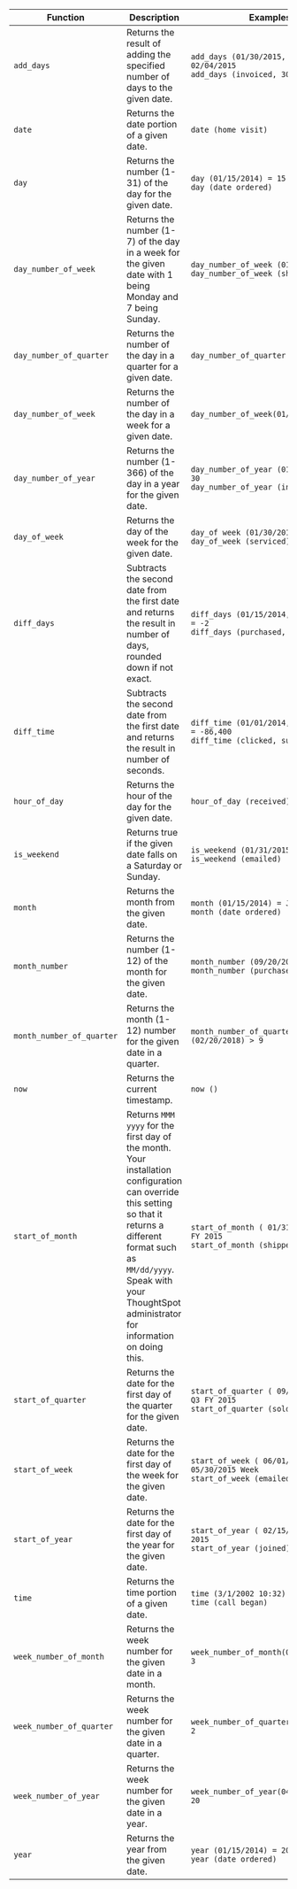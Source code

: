 <table>
<colgroup>
   <col style="width:25%" />
   <col style="width:25%" />
   <col style="width:52%" />
</colgroup>
  <thead>
    <tr>
      <th>Function</th>
      <th>Description</th>
      <th>Examples</th>
    </tr>
  </thead>
  <tbody>
    <tr>
      <td><code>add_days</code></td>
      <td>Returns the result of adding the specified number of days to the given date.</td>
      <td><code class="highlighter-rouge">add_days (01/30/2015, 5) = 02/04/2015</code><br><code class="highlighter-rouge">add_days (invoiced, 30)</code></td>
    </tr>
    <tr>
      <td><code>date</code></td>
      <td>Returns the date portion of a given date.</td>
      <td><code class="highlighter-rouge">date (home visit)</code></td>
    </tr>
    <tr>
      <td><code>day</code></td>
      <td>Returns the number (1-31) of the day for the given date.</td>
      <td><code class="highlighter-rouge">day (01/15/2014) = 15</code><br><code class="highlighter-rouge">day (date ordered)</code></td>
    </tr>
    <tr>
      <td><code>day_number_of_week</code></td>
      <td>Returns the number (1-7) of the day in a week for the given date with 1 being Monday and 7 being Sunday.</td>
      <td><code class="highlighter-rouge">day_number_of_week (01/30/2015) = 6</code><br><code class="highlighter-rouge">day_number_of_week (shipped)</code></td>
    </tr>
    <tr>
       <td><code>day_number_of_quarter</code></td>
       <td>Returns the number of the day in a quarter for a given date.</td>
       <td><code class="highlighter-rouge">day_number_of_quarter (01/30/2015)</code></td>
    </tr>
    <tr>
       <td><code>day_number_of_week</code></td>
        <td>Returns the number of the day in a week for a given date.</td>
       <td><code class="highlighter-rouge">day_number_of_week(01/15/2014) > 3</code></td>
    </tr>
    <tr>
      <td><code>day_number_of_year</code></td>
      <td>Returns the number (1-366) of the day in a year for the given date.</td>
      <td><code class="highlighter-rouge">day_number_of_year (01/30/2015) = 30</code><br><code class="highlighter-rouge">day_number_of_year (invoiced)</code></td>
    </tr>
    <tr>
      <td><code>day_of_week</code></td>
      <td>Returns the day of the week for the given date.</td>
      <td><code class="highlighter-rouge">day_of week (01/30/2015) = Friday</code><br><code class="highlighter-rouge">day_of_week (serviced)</code></td>
    </tr>
    <tr>
      <td><code>diff_days</code></td>
      <td>Subtracts the second date from the first date and returns the result in number of days, rounded down if not exact.</td>
      <td><code class="highlighter-rouge">diff_days (01/15/2014, 01/17/2014) = -2</code><br><code class="highlighter-rouge">diff_days (purchased, shipped)</code></td>
    </tr>
    <tr>
      <td><code>diff_time</code></td>
      <td>Subtracts the second date from the first date and returns the result in number of seconds.</td>
      <td><code class="highlighter-rouge">diff_time (01/01/2014, 01/01/2014) = -86,400</code><br><code class="highlighter-rouge">diff_time (clicked, submitted)</code></td>
    </tr>
    <tr>
      <td><code>hour_of_day</code></td>
      <td>Returns the hour of the day for the given date.</td>
      <td><code class="highlighter-rouge">hour_of_day (received)</code></td>
    </tr>
    <tr>
      <td><code>is_weekend</code></td>
      <td>Returns true if the given date falls on a Saturday or Sunday.</td>
      <td><code class="highlighter-rouge">is_weekend (01/31/2015) = true</code><br><code class="highlighter-rouge">is_weekend (emailed)</code></td>
    </tr>
    <tr>
      <td><code>month</code></td>
      <td>Returns the month from the given date.</td>
      <td><code class="highlighter-rouge">month (01/15/2014) = January</code><br><code class="highlighter-rouge">month (date ordered)</code></td>
    </tr>
    <tr>
      <td><code>month_number</code></td>
      <td>Returns the number (1-12) of the month for the given date.</td>
      <td><code class="highlighter-rouge">month_number (09/20/2014) = 9</code><br><code class="highlighter-rouge">month_number (purchased)</code></td>
    </tr>
    <tr>
       <td><code>month_number_of_quarter</code></td>
       <td>Returns the month (1-12) number for the given date in a quarter.</td>
       <td><code class="highlighter-rouge">month_number_of_quarter (02/20/2018) > 9 </code></td>
    </tr>
    <tr>
      <td><code>now</code></td>
      <td>Returns the current timestamp.</td>
      <td><code class="highlighter-rouge">now ()</code></td>
    </tr>
    <tr>
      <td><code>start_of_month</code></td>
      <td>Returns <code>MMM yyyy</code> for the first day of the month. Your installation configuration can override this setting so that it returns a different format such as <code>MM/dd/yyyy</code>. Speak with your ThoughtSpot administrator for information on doing this.</td>
      <td><code class="highlighter-rouge">start_of_month ( 01/31/2015 ) = Jan FY 2015</code><br><code class="highlighter-rouge">start_of_month (shipped)</code></td>
    </tr>
    <tr>
      <td><code>start_of_quarter</code></td>
      <td>Returns the date for the first day of the quarter for the given date.</td>
      <td><code class="highlighter-rouge">start_of_quarter ( 09/18/2015 ) = Q3 FY 2015</code><br><code class="highlighter-rouge">start_of_quarter (sold)</code></td>
    </tr>
    <tr>
      <td><code>start_of_week</code></td>
      <td>Returns the date for the first day of the week for the given date.</td>
      <td><code class="highlighter-rouge">start_of_week ( 06/01/2015 ) = 05/30/2015 Week</code><br><code class="highlighter-rouge">start_of_week (emailed)</code></td>
    </tr>
    <tr>
      <td><code>start_of_year</code></td>
      <td>Returns the date for the first day of the year for the given date.</td>
      <td><code class="highlighter-rouge">start_of_year ( 02/15/2015 ) = FY 2015</code><br><code class="highlighter-rouge">start_of_year (joined)</code></td>
    </tr>
    <tr>
      <td><code>time</code></td>
      <td>Returns the time portion of a given date.</td>
      <td><code class="highlighter-rouge">time (3/1/2002 10:32) = 10:32</code><br><code class="highlighter-rouge">time (call began)</code></td>
    </tr>
    <tr>
       <td><code>week_number_of_month</code></td>
       <td>Returns the week number for the given date in a month.</td>
       <td><code class="highlighter-rouge">week_number_of_month(03/23/2017) = 3</code></td>
    </tr>
    <tr>
       <td><code>week_number_of_quarter</code></td>
       <td>Returns the week number for the given date in a quarter.</td>
       <td><code class="highlighter-rouge">week_number_of_quarter(04/03/2017)> 2 </code></td>
    </tr>
    <tr>
       <td><code>week_number_of_year</code></td>
       <td>Returns the week number for the given date in a year.</td>
       <td><code class="highlighter-rouge">week_number_of_year(04/03/2017) = 20 </code></td>
    </tr>
    <tr>
      <td><code>year</code></td>
      <td>Returns the year from the given date.</td>
      <td><code class="highlighter-rouge">year (01/15/2014) = 2014</code><br><code class="highlighter-rouge">year (date ordered)</code></td>
    </tr>
  </tbody>
</table>

